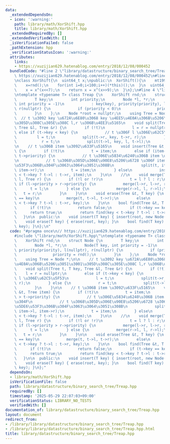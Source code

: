 ```yaml
---
data:
  _extendedDependsOn:
  - icon: ':warning:'
    path: library/math/XorShift.hpp
    title: library/math/XorShift.hpp
  _extendedRequiredBy: []
  _extendedVerifiedWith: []
  _isVerificationFailed: false
  _pathExtension: hpp
  _verificationStatusIcon: ':warning:'
  attributes:
    links:
    - https://xuzijian629.hatenablog.com/entry/2018/12/08/000452
  bundledCode: "#line 2 \"library/datastructure/binary_search_tree/Treap.hpp\"\n//\
    \ https://xuzijian629.hatenablog.com/entry/2018/12/08/000452\n#line 1 \"library/math/XorShift.hpp\"\
    \nclass XorShift{\n  uint64_t x;\npublic:\n  XorShift(){\n    mt19937 rnd(chrono::steady_clock::now().time_since_epoch().count());\n\
    \    x=rnd();\n    for(int i=0;i<100;i++)(*this)();\n  }\n  uint64_t operator()(){\n\
    \    x = x^(x<<7);\n    return x = x^(x>>9);\n  }\n};\n#line 4 \"library/datastructure/binary_search_tree/Treap.hpp\"\
    \ntemplate <typename T> class Treap {\n    XorShift rnd;\n    struct Node {\n\
    \        T key;\n        int priority;\n        Node *l, *r;\n        Node(T key,\
    \ int priority = -1)\n            : key(key), priority(priority), l(nullptr),\
    \ r(nullptr) {\n            if (priority < 0)\n                priority = rnd();\n\
    \        }\n    };\n    Node *root = nullptr;\n    using Tree = Node *;\n\n  \
    \  // t \u3092 key \u672A\u6E80\u3068 key \u4EE5\u4E0A\u306B\u5206\u3051\u3001\
    \u305D\u308C\u305E\u308C l,r \u306B\u4EE3\u5165\n    void split(Tree t, T key,\
    \ Tree &l, Tree &r) {\n        if (!t)\n            l = r = nullptr;\n       \
    \ else if (t->key < key) {\n            // t \u306F l \u306E\u62C5\u5F53\n   \
    \         l = t;\n            split(t->r, key, t->r, r);\n        } else {\n \
    \           r = t;\n            split(t->l, key, l, t->l);\n        }\n    }\n\
    \n    // t \u306B item \u3092\u633F\u5165\n    void insert(Tree &t, Tree item)\
    \ {\n        if (!t)\n            t = item;\n        else if (item->priority >\
    \ t->priority) {\n            // t \u306E\u5834\u6240\u306B item \u3092\u7F6E\u304F\
    \n            // t \u3068\u305D\u306E\u90E8\u5206\u6728 \u306F item \u306E\u5DE6\
    \u53F3\u306B\u304F\u3063\u3064\u3051\u308B\n            split(t, item->key, item->l,\
    \ item->r);\n            t = item;\n        } else\n            insert(item->key\
    \ < t->key ? t->l : t->r, item);\n    }\n\n    //\n    void merge(Tree &t, Tree\
    \ l, Tree r) {\n        if (!l or !r)\n            t = l ? l : r;\n        else\
    \ if (l->priority > r->priority) {\n            merge(l->r, l->r, r);\n      \
    \      t = l;\n        } else {\n            merge(r->l, l, r->l);\n         \
    \   t = r;\n        }\n    }\n\n    void erase(Tree &t, T key) {\n        if (t->key\
    \ == key)\n            merge(t, t->l, t->r);\n        else\n            erase(key\
    \ < t->key ? t->l : t->r, key);\n    }\n\n    bool find(Tree &t, T key) {\n  \
    \      if (!t)\n            return false;\n        if (t->key == key)\n      \
    \      return true;\n        return find(key < t->key ? t->l : t->r, key);\n \
    \   }\n\n  public:\n    void insert(T key) { insert(root, new Node(key)); }\n\
    \    void erase(T key) { erase(root, key); }\n    bool find(T key) { return find(root,\
    \ key); }\n};\n"
  code: "#pragma once\n// https://xuzijian629.hatenablog.com/entry/2018/12/08/000452\n\
    #include \"library/math/XorShift.hpp\"\ntemplate <typename T> class Treap {\n\
    \    XorShift rnd;\n    struct Node {\n        T key;\n        int priority;\n\
    \        Node *l, *r;\n        Node(T key, int priority = -1)\n            : key(key),\
    \ priority(priority), l(nullptr), r(nullptr) {\n            if (priority < 0)\n\
    \                priority = rnd();\n        }\n    };\n    Node *root = nullptr;\n\
    \    using Tree = Node *;\n\n    // t \u3092 key \u672A\u6E80\u3068 key \u4EE5\
    \u4E0A\u306B\u5206\u3051\u3001\u305D\u308C\u305E\u308C l,r \u306B\u4EE3\u5165\n\
    \    void split(Tree t, T key, Tree &l, Tree &r) {\n        if (!t)\n        \
    \    l = r = nullptr;\n        else if (t->key < key) {\n            // t \u306F\
    \ l \u306E\u62C5\u5F53\n            l = t;\n            split(t->r, key, t->r,\
    \ r);\n        } else {\n            r = t;\n            split(t->l, key, l, t->l);\n\
    \        }\n    }\n\n    // t \u306B item \u3092\u633F\u5165\n    void insert(Tree\
    \ &t, Tree item) {\n        if (!t)\n            t = item;\n        else if (item->priority\
    \ > t->priority) {\n            // t \u306E\u5834\u6240\u306B item \u3092\u7F6E\
    \u304F\n            // t \u3068\u305D\u306E\u90E8\u5206\u6728 \u306F item \u306E\
    \u5DE6\u53F3\u306B\u304F\u3063\u3064\u3051\u308B\n            split(t, item->key,\
    \ item->l, item->r);\n            t = item;\n        } else\n            insert(item->key\
    \ < t->key ? t->l : t->r, item);\n    }\n\n    //\n    void merge(Tree &t, Tree\
    \ l, Tree r) {\n        if (!l or !r)\n            t = l ? l : r;\n        else\
    \ if (l->priority > r->priority) {\n            merge(l->r, l->r, r);\n      \
    \      t = l;\n        } else {\n            merge(r->l, l, r->l);\n         \
    \   t = r;\n        }\n    }\n\n    void erase(Tree &t, T key) {\n        if (t->key\
    \ == key)\n            merge(t, t->l, t->r);\n        else\n            erase(key\
    \ < t->key ? t->l : t->r, key);\n    }\n\n    bool find(Tree &t, T key) {\n  \
    \      if (!t)\n            return false;\n        if (t->key == key)\n      \
    \      return true;\n        return find(key < t->key ? t->l : t->r, key);\n \
    \   }\n\n  public:\n    void insert(T key) { insert(root, new Node(key)); }\n\
    \    void erase(T key) { erase(root, key); }\n    bool find(T key) { return find(root,\
    \ key); }\n};"
  dependsOn:
  - library/math/XorShift.hpp
  isVerificationFile: false
  path: library/datastructure/binary_search_tree/Treap.hpp
  requiredBy: []
  timestamp: '2025-05-29 22:07:03+09:00'
  verificationStatus: LIBRARY_NO_TESTS
  verifiedWith: []
documentation_of: library/datastructure/binary_search_tree/Treap.hpp
layout: document
redirect_from:
- /library/library/datastructure/binary_search_tree/Treap.hpp
- /library/library/datastructure/binary_search_tree/Treap.hpp.html
title: library/datastructure/binary_search_tree/Treap.hpp
---
```

